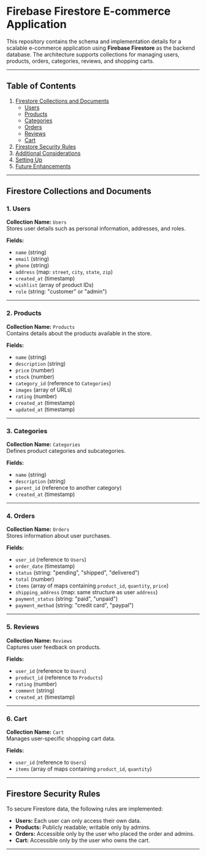 # Firebase Firestore E-commerce Application

This repository contains the schema and implementation details for a scalable e-commerce application using **Firebase Firestore** as the backend database. The architecture supports collections for managing users, products, orders, categories, reviews, and shopping carts. 

---

## Table of Contents
1. [Firestore Collections and Documents](#firestore-collections-and-documents)
   - [Users](#users)
   - [Products](#products)
   - [Categories](#categories)
   - [Orders](#orders)
   - [Reviews](#reviews)
   - [Cart](#cart)
2. [Firestore Security Rules](#firestore-security-rules)
3. [Additional Considerations](#additional-considerations)
4. [Setting Up](#setting-up)
5. [Future Enhancements](#future-enhancements)

---

## Firestore Collections and Documents

### 1. Users
**Collection Name:** `Users`  
Stores user details such as personal information, addresses, and roles.

**Fields:**
- `name` (string)
- `email` (string)
- `phone` (string)
- `address` (map: `street`, `city`, `state`, `zip`)
- `created_at` (timestamp)
- `wishlist` (array of product IDs)
- `role` (string: "customer" or "admin")

---

### 2. Products
**Collection Name:** `Products`  
Contains details about the products available in the store.

**Fields:**
- `name` (string)
- `description` (string)
- `price` (number)
- `stock` (number)
- `category_id` (reference to `Categories`)
- `images` (array of URLs)
- `rating` (number)
- `created_at` (timestamp)
- `updated_at` (timestamp)

---

### 3. Categories
**Collection Name:** `Categories`  
Defines product categories and subcategories.

**Fields:**
- `name` (string)
- `description` (string)
- `parent_id` (reference to another category)
- `created_at` (timestamp)

---

### 4. Orders
**Collection Name:** `Orders`  
Stores information about user purchases.

**Fields:**
- `user_id` (reference to `Users`)
- `order_date` (timestamp)
- `status` (string: "pending", "shipped", "delivered")
- `total` (number)
- `items` (array of maps containing `product_id`, `quantity`, `price`)
- `shipping_address` (map: same structure as user `address`)
- `payment_status` (string: "paid", "unpaid")
- `payment_method` (string: "credit card", "paypal")

---

### 5. Reviews
**Collection Name:** `Reviews`  
Captures user feedback on products.

**Fields:**
- `user_id` (reference to `Users`)
- `product_id` (reference to `Products`)
- `rating` (number)
- `comment` (string)
- `created_at` (timestamp)

---

### 6. Cart
**Collection Name:** `Cart`  
Manages user-specific shopping cart data.

**Fields:**
- `user_id` (reference to `Users`)
- `items` (array of maps containing `product_id`, `quantity`)

---

## Firestore Security Rules
To secure Firestore data, the following rules are implemented:

- **Users:** Each user can only access their own data.
- **Products:** Publicly readable; writable only by admins.
- **Orders:** Accessible only by the user who placed the order and admins.
- **Cart:** Accessible only by the user who owns the cart.

---
